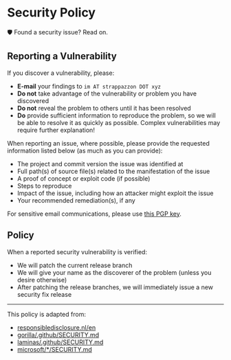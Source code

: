 # Security Policy

:shield: Found a security issue? Read on.

## Reporting a Vulnerability

If you discover a vulnerability, please:

* **E-mail** your findings to `im AT strappazzon DOT xyz`
* **Do not** take advantage of the vulnerability or problem you have discovered
* **Do not** reveal the problem to others until it has been resolved
* **Do** provide sufficient information to reproduce the problem, so we will be able to resolve it as quickly as possible.
  Complex vulnerabilities may require further explanation!

When reporting an issue, where possible, please provide the requested information listed below (as much as you can provide):

* The project and commit version the issue was identified at
* Full path(s) of source file(s) related to the manifestation of the issue
* A proof of concept or exploit code (if possible)
* Steps to reproduce
* Impact of the issue, including how an attacker might exploit the issue
* Your recommended remediation(s), if any

For sensitive email communications, please use [this PGP key](https://strappazzon.xyz/static/pgp/strappazzon_im.asc).

## Policy

When a reported security vulnerability is verified:

* We will patch the current release branch
* We will give your name as the discoverer of the problem (unless you desire otherwise)
* After patching the release branches, we will immediately issue a new security fix release

---

This policy is adapted from:

* [responsibledisclosure.nl/en](https://web.archive.org/web/20210205201736/https://responsibledisclosure.nl/en/)
* [gorilla/.github/SECURITY.md](https://github.com/gorilla/.github/blob/master/SECURITY.md)
* [laminas/.github/SECURITY.md](https://github.com/laminas/.github/blob/master/SECURITY.md)
* [microsoft/\*/SECURITY.md](https://github.com/microsoft/vscode/blob/main/SECURITY.md)
